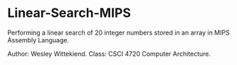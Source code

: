 # Linear-Search-MIPS
Performing a linear search of 20 integer numbers stored in an array in MIPS Assembly Language.

Author: Wesley Wittekiend. Class: CSCI 4720 Computer Architecture.
